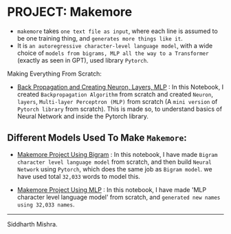 # PROJECT: Makemore

* `makemore` takes `one text file as input`, where each line is assumed to be one training thing, and `generates more things like it`.
* It is `an autoregressive character-level language model`, with a wide choice of `models from bigrams, MLP all the way to a Transformer` (exactly as seen in GPT), used library `Pytorch`.

Making Everything From Scratch:
* <a href="https://github.com/RustyGrackle/Fundamentals_Of_Machine_Learning/blob/main/Makemore/Back_Propagation_and_Creating_Neuron_Layers_MLP.ipynb">Back Propagation and Creating Neuron, Layers, MLP</a> : In this Notebook, I created `Backpropagation Algorithm` from scratch and created `Neuron`, `layers`, `Multi-layer Perceptron (MLP)` from scratch (A `mini version` of `Pytorch library` from scratch). This is made so, to understand basics of Neural Network and inside the Pytorch library.


## Different Models Used To Make `Makemore`:

* <a
href="https://github.com/RustyGrackle/Fundamentals_Of_Machine_Learning/blob/main/Makemore/BigramLanguageModelling.ipynb">Makemore Project Using Bigram</a> : In this notebook, I have made `Bigram character level language model` from scratch, and then build `Neural Network` using `Pytorch`, which does the same job as `Bigram model`. we have used total `32,033` words to model this.

* <a href="https://github.com/RustyGrackle/Fundamentals_Of_Machine_Learning/blob/main/Makemore/Character_level_Language_Modeling_Using_MLP.ipynb">Makemore Project Using MLP</a> : In this notebook, I have made 'MLP character level language model' from scratch, and `generated new names using 32,033 names`.




--------------------------------------------------------------------------------------------------------------------------------------------
Siddharth Mishra.
